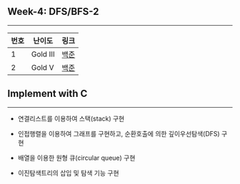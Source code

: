 ## Week-4: DFS/BFS-2
----
| 번호 | 난이도 | 링크 |
| --------- | ------ | ---- |
| 1         | Gold III  | [백준](https://www.acmicpc.net/problem/2206)|
| 2         | Gold V | [백준](https://www.acmicpc.net/problem/16928) |


## Implement with C
---
- 연결리스트를 이용하여 스택(stack) 구현

- 인접행렬을 이용하여 그래프를 구현하고, 순환호출에 의한 깊이우선탐색(DFS) 구현

- 배열을 이용한 원형 큐(circular queue) 구현

- 이진탐색트리의 삽입 및 탐색 기능 구현

